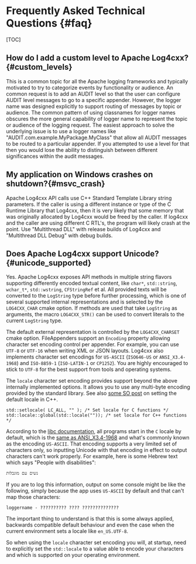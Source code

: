 Frequently Asked Technical Questions {#faq}
===
<!--
 Note: License header cannot be first, as doxygen does not generate
 cleanly if it before the '==='
-->
<!--
 Licensed to the Apache Software Foundation (ASF) under one or more
 contributor license agreements.  See the NOTICE file distributed with
 this work for additional information regarding copyright ownership.
 The ASF licenses this file to You under the Apache License, Version 2.0
 (the "License"); you may not use this file except in compliance with
 the License.  You may obtain a copy of the License at

	http://www.apache.org/licenses/LICENSE-2.0

 Unless required by applicable law or agreed to in writing, software
 distributed under the License is distributed on an "AS IS" BASIS,
 WITHOUT WARRANTIES OR CONDITIONS OF ANY KIND, either express or implied.
 See the License for the specific language governing permissions and
 limitations under the License.
-->
[TOC]

## How do I add a custom level to Apache Log4cxx?{#custom_levels}

This is a common topic for all the Apache logging frameworks and typically motivated to try to
categorize events by functionality or audience.  An common request is to add an AUDIT level so that
the user can configure AUDIT level messages to go to a specific appender. However, the logger name
was designed explicitly to support routing of messages by topic or audience. The common pattern of
using classnames for logger names obscures the more general capability of logger name to represent
the topic or audience of the logging request. The easiest approach to solve the underlying issue is
to use a logger names like "AUDIT.com.example.MyPackage.MyClass" that allow all AUDIT messages to be
routed to a particular appender. If you attempted to use a level for that then you would lose the
ability to distinguish between different significances within the audit messages.

## My application on Windows crashes on shutdown?{#msvc_crash}

Apache Log4cxx API calls use C++ Standard Template Library string parameters. If the caller is using
a different instance or type of the C Runtime Library that Log4cxx, then it is very likely that some
memory that was originally allocated by Log4cxx would be freed by the caller. If log4cxx and the
caller are using different C RTL's, the program will likely crash at the point. Use "Multithread
DLL" with release builds of Log4cxx and "Multithread DLL Debug" with debug builds.

## Does Apache Log4cxx support Unicode?{#unicode_supported}

Yes. Apache Log4cxx exposes API methods in multiple string flavors supporting differently encoded
textual content, like `char*`, `std::string`, `wchar_t*`, `std::wstring`, `CFStringRef` et al. All
provided texts will be converted to the `LogString` type before further processing, which is one of
several supported internal representations and is selected by the `LOG4CXX_CHAR` cmake option. If methods are
used that take `LogString` as arguments, the macro `LOG4CXX_STR()` can be used to convert literals
to the current `LogString` type. 

The default external representation is controlled by the `LOG4CXX_CHARSET` cmake option.
FileAppenders support an `Encoding` property allowing character set encoding control per appender.
For example, you can use `UTF-8` or `UTF-16` when writing XML or JSON layouts.
Log4cxx also implements character set encodings for `US-ASCII` (`ISO646-US` or `ANSI_X3.4-1968`)
and `ISO-8859-1` (`ISO-LATIN-1` or `CP1252`).
You are highly encouraged to stick to `UTF-8` for the best support from tools and operating systems.

The `locale` character set encoding provides support beyond the above internally implemented options.
It allows you to use any multi-byte encoding provided by the standard library.
See also [some SO post](https://stackoverflow.com/questions/571359/how-do-i-set-the-proper-initial-locale-for-a-c-program-on-windows)
on setting the default locale in C++.

```
std::setlocale( LC_ALL, "" ); /* Set locale for C functions */
std::locale::global(std::locale("")); /* set locale for C++ functions */
```

According to the [libc documentation](https://www.gnu.org/software/libc/manual/html_node/Setting-the-Locale.html),
all programs start in the `C` locale by default, which is the [same as ANSI_X3.4-1968](https://stackoverflow.com/questions/48743106/whats-ansi-x3-4-1968-encoding)
and what's commonly known as the encoding `US-ASCII`. That encoding supports a very limited set of
characters only, so inputting Unicode with that encoding in effect to output characters can't work
properly. For example, here is some Hebrew text which says "People with disabilities":

	נשים עם מוגבלות

If you are to log this information, output on some console might be like the following, simply
because the app uses `US-ASCII` by default and that can't map those characters:

```
loggername - ?????????? ???? ??????????????
```

The important thing to understand is that this is some always applied, backwards compatible default
behaviour and even the case when the current environment sets a locale like `en_US.UTF-8`.

So when using the `locale` character set encoding you will, at startup,
need to explicitly set the `std::locale` to a value able to encode your characters
and which is supported on your operating environment.

